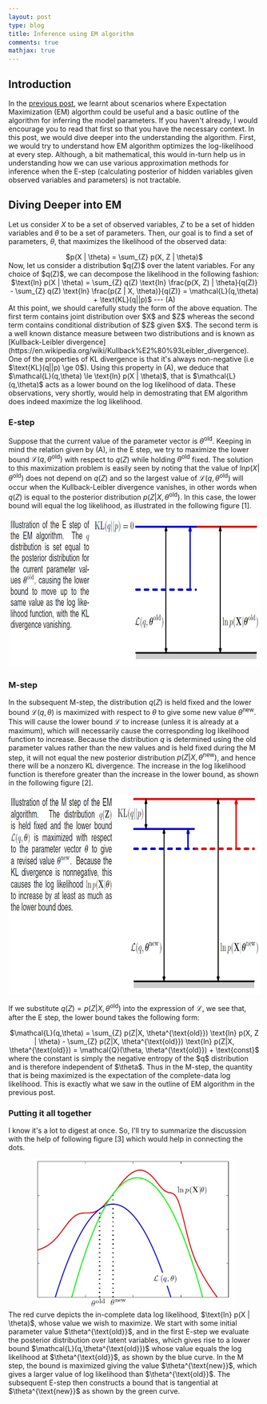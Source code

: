 ```yaml
---
layout: post
type: blog
title: Inference using EM algorithm
comments: true
mathjax: true
---
```


## Introduction
In the [previous post](https://rishabhmisra.github.io/Maximum-Likelihood-Estimates-Motivation-For-EM-Algorithm/), we learnt about scenarios where Expectation Maximization (EM) algorthm could be useful and a basic outline of the algorithm for inferring the model parameters. If you haven't already, I would encourage you to read that first so that you have the necessary context. In this post, we would dive deeper into the understanding the algorithm. First, we would try to understand how EM algorithm optimizes the log-likelihood at every step. Although, a bit mathematical, this would in-turn help us in understanding how we can use various approximation methods for inference when the E-step (calculating posterior of hidden variables given observed variables and parameters) is not tractable.

## Diving Deeper into EM
Let us consider $X$ to be a set of observed variables, $Z$ to be a set of hidden variables and $\theta$ to be a set of parameters. Then, our goal is to find a set of parameters, $\theta$, that maximizes the likelihood of the observed data:
<center>
$p(X | \theta) = \sum_{Z} p(X, Z | \theta)$
</center>
Now, let us consider a distribution $q(Z)$ over the latent variables. For any choice of $q(Z)$, we can decompose the likelihood in the following fashion:
<center>
$\text{ln} p(X | \theta) = \sum_{Z} q(Z) \text{ln} \frac{p(X, Z) | \theta}{q(Z)} - \sum_{Z} q(Z) \text{ln} \frac{p(Z | X, \theta)}{q(Z)} = \mathcal{L}(q,\theta) + \text{KL}(q||p)$ --- (A)
</center>
At this point, we should carefully study the form of the above equation. The first term contains joint distribution over $X$ and $Z$ whereas the second term contains conditional distribution of $Z$ given $X$. The second term is a well known distance measure between two distributions and is known as [Kullback-Leibler divergence](https://en.wikipedia.org/wiki/Kullback%E2%80%93Leibler_divergence). One of the properties of KL divergence is that it's always non-negative (i.e $\text{KL}(q||p) \ge 0$). Using this property in (A), we deduce that $\mathcal{L}(q,\theta) \le \text{ln} p(X | \theta)$, that is $\mathcal{L}(q,\theta)$ acts as a lower bound on the log likelihood of data. These observations, very shortly, would help in demostrating that EM algorithm does indeed maximize the log likelihood.

### E-step
Suppose that the current value of the parameter vector is $\theta^{\text{old}}$. Keeping in mind the relation given by (A), in the E step, we try to maximize the lower bound $\mathcal{L}(q,\theta^{\text{old}})$ with respect to $q(Z)$ while holding $\theta^{\text{old}}$ fixed. The solution to this maximization problem is easily seen by noting that the value of $\text{ln} p(X | \theta^{\text{old}})$ does not depend on $q(Z)$ and so the largest value of $\mathcal{L}(q,\theta^{\text{old}})$ will occur when the Kullback-Leibler divergence vanishes, in other words when $q(Z)$ is equal to the posterior distribution $p(Z | X, \theta^{\text{old}})$. In this case, the lower bound will equal the log likelihood, as illustrated in the following figure \[1\].
<center>
<img src="/images/em/e_step.JPG" width="800" height ="300"/>
</center>

### M-step
In the subsequent M-step, the distribution $q(Z)$ is held fixed and the lower bound $\mathcal{L}(q,\theta)$ is maximized with respect to $\theta$ to give some new value $\theta^{\text{new}}$. This will cause the lower bound $\mathcal{L}$ to increase (unless it is already at a maximum), which will necessarily cause the corresponding log likelihood function to increase. Because the distribution $q$ is determined using the old parameter values rather than the new values and is held fixed during the M step, it will not equal the new posterior distribution $p(Z|X, \theta^{\text{new}})$, and hence there will be a nonzero KL divergence. The increase in the
log likelihood function is therefore greater than the increase in the lower bound, as shown in the following figure \[2\]. 
<center>
<img src="/images/em/m_step.JPG" width="800" height ="400"/>
</center>

If we substitute $q(Z) = p(Z|X, \theta^{\text{old}})$ into the expression of $\mathcal{L}$, we see that, after the E step, the lower bound takes the following form:
<center>
$\mathcal{L}(q,\theta) = \sum_{Z} p(Z|X, \theta^{\text{old}}) \text{ln} p(X, Z | \theta) - \sum_{Z} p(Z|X, \theta^{\text{old}}) \text{ln} p(Z|X, \theta^{\text{old}}) = \mathcal{Q}(\theta, \theta^{\text{old}}) + \text{const}$ 
</center>
where the constant is simply the negative entropy of the $q$ distribution and is therefore independent of $\theta$. Thus in the M-step, the quantity that is being maximized is the expectation of the complete-data log likelihood. This is exactly what we saw in the outline of EM algorithm in the previous post.

### Putting it all together
I know it's a lot to digest at once. So, I'll try to summarize the discussion with the help of following figure \[3\] which would help in connecting the dots.
<center>
<img src="/images/em/em.JPG" width="400" height ="300"/>
</center>
The red curve depicts the in-complete data log likelihood, $\text{ln} p(X | \theta)$, whose value we wish to maximize. We start with some initial parameter value $\theta^{\text{old}}$, and in the first E-step we evaluate the posterior distribution over latent variables, which gives rise to a lower bound $\mathcal{L}(q,\theta^{\text{old}})$ whose value equals the log likelihood at $\theta^{\text{old}}$, as shown by the blue curve. In the M step, the bound is maximized giving the value $\theta^{\text{new}}$, which gives a larger value of log likelihood than $\theta^{\text{old}}$. The subsequent E-step then constructs a bound that is tangential at $\theta^{\text{new}}$ as shown by the green curve.
